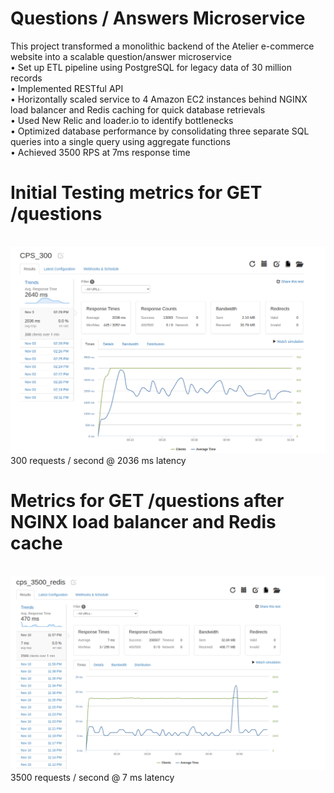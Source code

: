 # Questions / Answers Microservice
This project transformed a monolithic backend of the Atelier e-commerce website into a scalable question/answer microservice
</br>
• Set up ETL pipeline using PostgreSQL for legacy data of 30 million records </br>
• Implemented RESTful API </br>
• Horizontally scaled service to 4 Amazon EC2 instances behind NGINX load balancer and Redis caching for quick database retrievals </br>
• Used New Relic and loader.io to identify bottlenecks </br>
• Optimized database performance by consolidating three separate SQL queries into a single query using aggregate functions </br>
• Achieved 3500 RPS at 7ms response time

# Initial Testing metrics for GET /questions
</br>
<img src="loaderio_CPS_300.png" />
</br>
300 requests / second @ 2036 ms latency
</br>

# Metrics for GET /questions after NGINX load balancer and Redis cache
</br>
<img src="cps_3500_redis.png" />
</br>
3500 requests / second @ 7 ms latency

